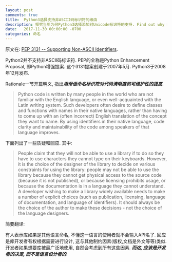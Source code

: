 ```yaml
---
layout: post
comments: true
title:  Python3选择支持非ASCII码标识符的缘由
description: 探究当年为何Python3选择添加对Unicode标识符的支持. Find out why Python 3 chose to add support for non-ASCII identifiers.
date:   2017-11-30 00:00:00 -0700
categories: 命名
---
```


原文在: [PEP 3131 -- Supporting Non-ASCII Identifiers](https://www.python.org/dev/peps/pep-3131/).

Python2并不支持非ASCII码标识符. PEP的全称是Python Enhancement Proposal, 即Python增强提案. 这个3131提案创建于2007年5月. Python3于2008年12月发布.

Rationale一节开篇明义, 指出***用母语命名标识符对代码清晰度和可维护性的提高***.

> Python code is written by many people in the world who are not
    familiar with the English language, or even well-acquainted with the
    Latin writing system. Such developers often desire to define classes
    and functions with names in their native languages, rather than having
    to come up with an (often incorrect) English translation of the
    concept they want to name. By using identifiers in their native
    language, code clarity and maintainability of the code among
    speakers of that language improves.

下面列出了一些质疑和回应. 其中:

> People claim that they will not be able to use a library if to do so they have
    to use characters they cannot type on their keyboards. However, it is the
    choice of the designer of the library to decide on various constraints for using
    the library: people may not be able to use the library because they cannot get
    physical access to the source code (because it is not published), or because
    licensing prohibits usage, or because the documentation is in a language they
    cannot understand. A developer wishing to make a library widely available needs
    to make a number of explicit choices (such as publication, licensing, language
    of documentation, and language of identifiers). It should always be the choice
    of the author to make these decisions - not the choice of the language
    designers.

简要翻译:

有人表示库如果是其他语言命名, 不懂这一语言的使用者就不会输入API名了. 回应是库开发者有权根据需要进行设计, 这与其他制约因素(版权,文档是外文等等)类似. 开发者如果想要库被最广泛地使用, 自然会考虑到所有这些因素. ***而这, 应该是开发者的决定, 而不是语言设计者的***.
